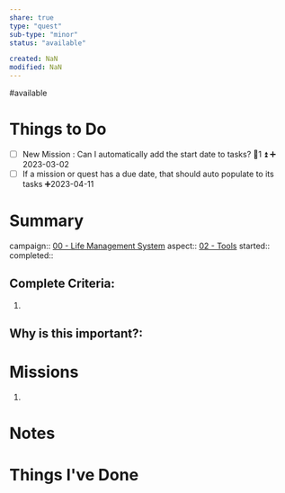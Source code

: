 ```yaml
---
share: true
type: "quest"
sub-type: "minor"
status: "available"

created: NaN 
modified: NaN
---
```

 
#available 
# Things to Do
- [ ] New Mission : Can I automatically add the start date to tasks? 🥄1 ⏫ ➕ 2023-03-02
- [ ] If a mission or quest has a due date, that should auto populate to its tasks  ➕2023-04-11
# Summary
campaign:: [00 - Life Management System](./00%20-%20Life%20Management%20System.md)
aspect:: [02 - Tools](./02%20-%20Tools.md)
started:: 
completed::

## Complete Criteria:
1. 

## Why is this important?:

# Missions
1. 

# Notes

# Things I've Done